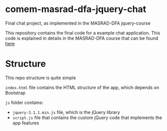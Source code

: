 # comem-masrad-dfa-jquery-chat
Final chat project, as implemented in the MASRAD-DFA jquery-course

This repository contains the final code for a example chat application.
This code is explained in details in the MASRAD-DFA course that can be found [here](https://mediacomem.github.io/comem-webdev-docs/2017/subjects/jquery-dom/?home=MediaComem%2Fcomem-masrad-dfa%23readme#1)

# Structure
This repo structure is quite simple

`index.html` file contains the HTML structure of the app, which depends on Bootstrap

`js` folder contains:
* `jquery-3.1.1.min.js` file, which is the jQuery library
* `script.js` file that contains the custom jQuery code that implements the app features
